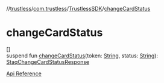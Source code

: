 //[trustless](../../../index.md)/[com.trustless](../index.md)/[TrustlessSDK](index.md)/[changeCardStatus](change-card-status.md)

# changeCardStatus

[]\
suspend fun [changeCardStatus](change-card-status.md)(token: [String](https://kotlinlang.org/api/latest/jvm/stdlib/kotlin/-string/index.html), status: [String](https://kotlinlang.org/api/latest/jvm/stdlib/kotlin/-string/index.html)): [StaqChangeCardStatusResponse](../../com.trustless.requests.cards/-staq-change-card-status-response/index.md)

[Api Reference](https://developer.finto.io/docs/apis/cards#/Cards/Set%20status)

